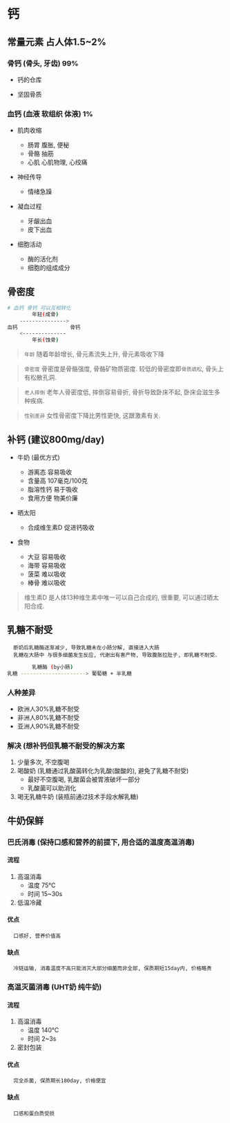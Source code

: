 # 钙

## 常量元素 占人体1.5~2%

### 骨钙 (骨头, 牙齿) 99%

- 钙的仓库

- 坚固骨质

### 血钙 (血液 软组织 体液) 1%

- 肌肉收缩
  - 肠胃 腹胀, 便秘
  - 骨骼 抽筋
  - 心肌 心肌物理, 心绞痛

- 神经传导
  - 情绪急躁

- 凝血过程
  - 牙龈出血
  - 皮下出血

- 细胞活动
  - 酶的活化剂
  - 细胞的组成成分

## 骨密度

```bash
# 血钙 骨钙 可以互相转化
        年轻(成骨)
    --------------->
血钙                 骨钙
    <--------------
        年长(蚀骨)
```

> `年龄` 随着年龄增长, 骨元素流失上升, 骨元素吸收下降

> `骨密度` 骨密度是骨骼强度, 骨骼矿物质密度. 较低的骨密度即`骨质疏松`, 骨头上有松散孔洞.

> `老人摔倒` 老年人骨密度低, 摔倒容易骨折, 骨折导致卧床不起, 卧床会滋生多种疾病.

> `性别差异` 女性骨密度下降比男性更快, 这跟激素有关.

## 补钙 (建议800mg/day)

- 牛奶 (最优方式)
  - 游离态 容易吸收
  - 含量高 107毫克/100克
  - 脂溶性钙 易于吸收
  - 食用方便 物美价廉

- 晒太阳
  - 合成维生素D 促进钙吸收

- 食物
  - 大豆 容易吸收
  - 海带 容易吸收
  - 菠菜 难以吸收
  - 棒骨 难以吸收

> 维生素D 是人体13种维生素中唯一可以自己合成的, 很重要, 可以通过晒太阳合成.

## 乳糖不耐受

      断奶后乳糖酶逐渐减少, 导致乳糖未在小肠分解, 直接进入大肠
      乳糖在大肠中 与很多细菌发生反应, 代谢出有害产物, 导致腹胀拉肚子, 即乳糖不耐受.

```bash
        乳糖酶 (by小肠)
乳糖 ---------------------> 葡萄糖 + 半乳糖
```

### 人种差异

- 欧洲人30%乳糖不耐受
- 非洲人80%乳糖不耐受
- 亚洲人90%乳糖不耐受

### 解决 (想补钙但乳糖不耐受的解决方案

1. 少量多次, 不空腹喝
2. 喝酸奶 (乳糖通过乳酸菌转化为乳酸(酸酸的), 避免了乳糖不耐受)
   - 最好不空腹喝, 乳酸菌会被胃液破坏一部分
   - 乳酸菌可以助消化
3. 喝无乳糖牛奶 (装瓶前通过技术手段水解乳糖)

## 牛奶保鲜

### 巴氏消毒 (保持口感和营养的前提下, 用合适的温度高温消毒)

#### 流程

1. 高温消毒
    - 温度 75℃
    - 时间 15~30s
2. 低温冷藏

#### 优点

      口感好, 营养价值高

#### 缺点

      冷链运输, 消毒温度不高只能消灭大部分细菌而非全部, 保质期短15day内, 价格略贵

### 高温灭菌消毒 (UHT奶 纯牛奶)

#### 流程

1. 高温消毒
   - 温度 140℃
   - 时间 2~3s
2. 密封包装

#### 优点

      完全杀菌, 保质期长180day, 价格便宜

#### 缺点

      口感和蛋白质受损